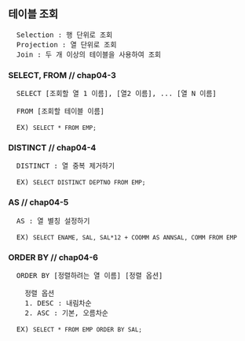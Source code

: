 ## 테이블 조회

<pre>
  Selection : 행 단위로 조회
  Projection : 열 단위로 조회
  Join : 두 개 이상의 테이블을 사용하여 조회
</pre>

### SELECT, FROM    // chap04-3
<pre>
  SELECT [조회할 열 1 이름], [열2 이름], ... [열 N 이름]
  
  FROM [조회할 테이블 이름]
  
  EX) <code>SELECT * FROM EMP;</code>
</pre>

### DISTINCT      // chap04-4
<pre>
  DISTINCT : 열 중복 제거하기

  EX) <code>SELECT DISTINCT DEPTNO FROM EMP;</code>
</pre>

### AS          // chap04-5
<pre>
  AS : 열 별칭 설정하기

  EX) <code>SELECT ENAME, SAL, SAL*12 + COOMM AS ANNSAL, COMM FROM EMP</code>
</pre>

### ORDER BY    // chap04-6
<pre>
  ORDER BY [정렬하려는 열 이름] [정렬 옵션]

    정렬 옵션 
    1. DESC : 내림차순
    2. ASC : 기본, 오름차순
  
  EX) <code>SELECT * FROM EMP ORDER BY SAL;</code>
</pre>

